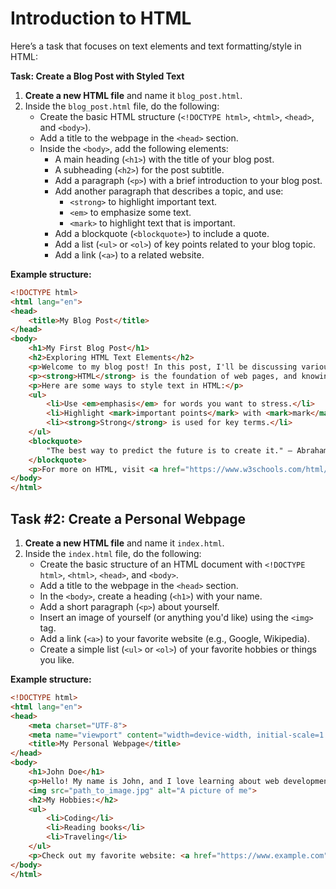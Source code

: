 # Introduction to HTML


Here’s a task that focuses on text elements and text formatting/style in HTML:

**Task: Create a Blog Post with Styled Text**

1. **Create a new HTML file** and name it `blog_post.html`.
2. Inside the `blog_post.html` file, do the following:
    - Create the basic HTML structure (`<!DOCTYPE html>`, `<html>`, `<head>`, and `<body>`).
    - Add a title to the webpage in the `<head>` section.
    - Inside the `<body>`, add the following elements:
        - A main heading (`<h1>`) with the title of your blog post.
        - A subheading (`<h2>`) for the post subtitle.
        - Add a paragraph (`<p>`) with a brief introduction to your blog post.
        - Add another paragraph that describes a topic, and use:
            - `<strong>` to highlight important text.
            - `<em>` to emphasize some text.
            - `<mark>` to highlight text that is important.
        - Add a blockquote (`<blockquote>`) to include a quote.
        - Add a list (`<ul>` or `<ol>`) of key points related to your blog topic.
        - Add a link (`<a>`) to a related website.

**Example structure:**
```html
<!DOCTYPE html>
<html lang="en">
<head>
    <title>My Blog Post</title>
</head>
<body>
    <h1>My First Blog Post</h1>
    <h2>Exploring HTML Text Elements</h2>
    <p>Welcome to my blog post! In this post, I'll be discussing various HTML text elements and how to style them.</p>
    <p><strong>HTML</strong> is the foundation of web pages, and knowing how to format text is essential for building content-rich pages.</p>
    <p>Here are some ways to style text in HTML:</p>
    <ul>
        <li>Use <em>emphasis</em> for words you want to stress.</li>
        <li>Highlight <mark>important points</mark> with <mark>mark</mark>.</li>
        <li><strong>Strong</strong> is used for key terms.</li>
    </ul>
    <blockquote>
        "The best way to predict the future is to create it." – Abraham Lincoln
    </blockquote>
    <p>For more on HTML, visit <a href="https://www.w3schools.com/html/">W3Schools</a>.</p>
</body>
</html>
```

## Task #2: Create a Personal Webpage

1. **Create a new HTML file** and name it `index.html`.
2. Inside the `index.html` file, do the following:
    - Create the basic structure of an HTML document with `<!DOCTYPE html>`, `<html>`, `<head>`, and `<body>`.
    - Add a title to the webpage in the `<head>` section.
    - In the `<body>`, create a heading (`<h1>`) with your name.
    - Add a short paragraph (`<p>`) about yourself.
    - Insert an image of yourself (or anything you'd like) using the `<img>` tag.
    - Add a link (`<a>`) to your favorite website (e.g., Google, Wikipedia).
    - Create a simple list (`<ul>` or `<ol>`) of your favorite hobbies or things you like.

**Example structure:**

```html
<!DOCTYPE html>
<html lang="en">
<head>
    <meta charset="UTF-8">
    <meta name="viewport" content="width=device-width, initial-scale=1.0">
    <title>My Personal Webpage</title>
</head>
<body>
    <h1>John Doe</h1>
    <p>Hello! My name is John, and I love learning about web development.</p>
    <img src="path_to_image.jpg" alt="A picture of me">
    <h2>My Hobbies:</h2>
    <ul>
        <li>Coding</li>
        <li>Reading books</li>
        <li>Traveling</li>
    </ul>
    <p>Check out my favorite website: <a href="https://www.example.com">Click here</a></p>
</body>
</html>
```